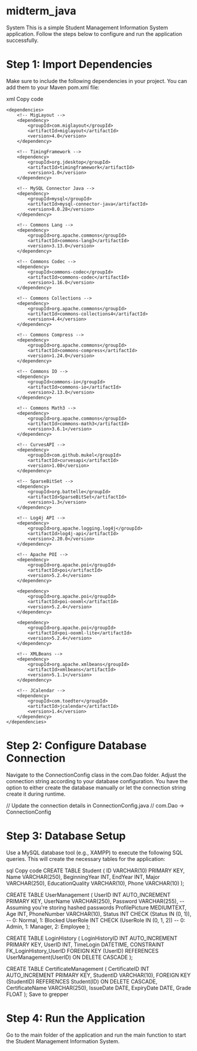 # midterm_java
System
This is a simple Student Management Information System application. Follow the steps below to configure and run the application successfully.

# Step 1: Import Dependencies
Make sure to include the following dependencies in your project. You can add them to your Maven pom.xml file:

xml
Copy code


    <dependencies>
        <!-- MigLayout -->
        <dependency>
            <groupId>com.miglayout</groupId>
            <artifactId>miglayout</artifactId>
            <version>4.0</version>
        </dependency>

        <!-- TimingFramework -->
        <dependency>
            <groupId>org.jdesktop</groupId>
            <artifactId>timingframework</artifactId>
            <version>1.0</version>
        </dependency>

        <!-- MySQL Connector Java -->
        <dependency>
            <groupId>mysql</groupId>
            <artifactId>mysql-connector-java</artifactId>
            <version>8.0.28</version>
        </dependency>

        <!-- Commons Lang -->
        <dependency>
            <groupId>org.apache.commons</groupId>
            <artifactId>commons-lang3</artifactId>
            <version>3.13.0</version>
        </dependency>

        <!-- Commons Codec -->
        <dependency>
            <groupId>commons-codec</groupId>
            <artifactId>commons-codec</artifactId>
            <version>1.16.0</version>
        </dependency>

        <!-- Commons Collections -->
        <dependency>
            <groupId>org.apache.commons</groupId>
            <artifactId>commons-collections4</artifactId>
            <version>4.4</version>
        </dependency>

        <!-- Commons Compress -->
        <dependency>
            <groupId>org.apache.commons</groupId>
            <artifactId>commons-compress</artifactId>
            <version>1.24.0</version>
        </dependency>

        <!-- Commons IO -->
        <dependency>
            <groupId>commons-io</groupId>
            <artifactId>commons-io</artifactId>
            <version>2.13.0</version>
        </dependency>

        <!-- Commons Math3 -->
        <dependency>
            <groupId>org.apache.commons</groupId>
            <artifactId>commons-math3</artifactId>
            <version>3.6.1</version>
        </dependency>

        <!-- CurvesAPI -->
        <dependency>
            <groupId>com.github.mukel</groupId>
            <artifactId>curvesapi</artifactId>
            <version>1.08</version>
        </dependency>

        <!-- SparseBitSet -->
        <dependency>
            <groupId>org.battelle</groupId>
            <artifactId>SparseBitSet</artifactId>
            <version>1.3</version>
        </dependency>

        <!-- Log4j API -->
        <dependency>
            <groupId>org.apache.logging.log4j</groupId>
            <artifactId>log4j-api</artifactId>
            <version>2.20.0</version>
        </dependency>

        <!-- Apache POI -->
        <dependency>
            <groupId>org.apache.poi</groupId>
            <artifactId>poi</artifactId>
            <version>5.2.4</version>
        </dependency>

        <dependency>
            <groupId>org.apache.poi</groupId>
            <artifactId>poi-ooxml</artifactId>
            <version>5.2.4</version>
        </dependency>

        <dependency>
            <groupId>org.apache.poi</groupId>
            <artifactId>poi-ooxml-lite</artifactId>
            <version>5.2.4</version>
        </dependency>

        <!-- XMLBeans -->
        <dependency>
            <groupId>org.apache.xmlbeans</groupId>
            <artifactId>xmlbeans</artifactId>
            <version>5.1.1</version>
        </dependency>

        <!-- JCalendar -->
        <dependency>
            <groupId>com.toedter</groupId>
            <artifactId>jcalendar</artifactId>
            <version>1.4</version>
        </dependency>
    </dependencies>


# Step 2: Configure Database Connection
Navigate to the ConnectionConfig class in the com.Dao folder. Adjust the connection string according to your database configuration. You have the option to either create the database manually or let the connection string create it during runtime.

// Update the connection details in ConnectionConfig.java
// com.Dao -> ConnectionConfig

# Step 3: Database Setup
Use a MySQL database tool (e.g., XAMPP) to execute the following SQL queries. This will create the necessary tables for the application:

sql
Copy code
CREATE TABLE Student (
    ID VARCHAR(10) PRIMARY KEY,
    Name VARCHAR(250),
    BeginningYear INT,
    EndYear INT,
    Major VARCHAR(250),
    EducationQuality VARCHAR(10),
    Phone VARCHAR(10)
);

CREATE TABLE UserManagement (
    UserID INT AUTO_INCREMENT PRIMARY KEY,
    UserName VARCHAR(250),
    Password VARCHAR(255), -- Assuming you're storing hashed passwords
    ProfilePicture MEDIUMTEXT,
    Age INT,
    PhoneNumber VARCHAR(10),
    Status INT CHECK (Status IN (0, 1)), -- 0: Normal, 1: Blocked
    UserRole INT CHECK (UserRole IN (0, 1, 2)) -- 0: Admin, 1: Manager, 2: Employee
);

CREATE TABLE LoginHistory (
    LoginHistoryID INT AUTO_INCREMENT PRIMARY KEY,
    UserID INT,
    TimeLogin DATETIME,
    CONSTRAINT FK_LoginHistory_UserID FOREIGN KEY (UserID)
    REFERENCES UserManagement(UserID) ON DELETE CASCADE
);

CREATE TABLE CertificateManagement (
    CertificateID INT AUTO_INCREMENT PRIMARY KEY,
    StudentID VARCHAR(10),
    FOREIGN KEY (StudentID) REFERENCES Student(ID) ON DELETE CASCADE,
    CertificateName VARCHAR(250),
    IssueDate DATE,
    ExpiryDate DATE,
    Grade FLOAT 
);
Save to grepper
# Step 4: Run the Application
Go to the main folder of the application and run the main function to start the Student Management Information System.